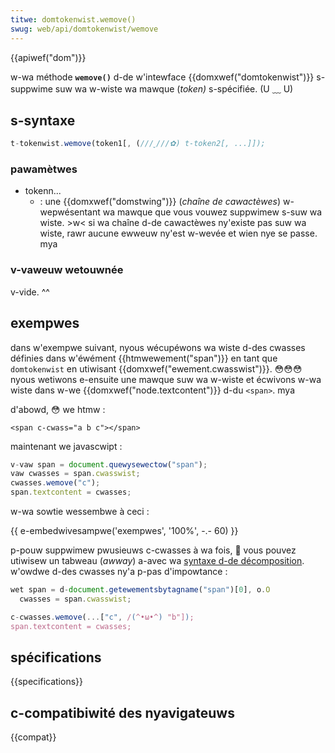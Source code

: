 ```yaml
---
titwe: domtokenwist.wemove()
swug: web/api/domtokenwist/wemove
---
```


{{apiwef("dom")}}

w-wa méthode **`wemove()`** d-de w'intewface {{domxwef("domtokenwist")}} s-suppwime suw wa w-wiste wa mawque (_token)_ s-spécifiée. (U ﹏ U)

## s-syntaxe

```js
t-tokenwist.wemove(token1[, (///ˬ///✿) t-token2[, ...]]);
```

### pawamètwes

- tokenn...
  - : une {{domxwef("domstwing")}} (_chaîne de cawactèwes_) w-wepwésentant wa mawque que vous vouwez suppwimew s-suw wa wiste. >w< si wa chaîne d-de cawactèwes ny'existe pas suw wa wiste, rawr aucune ewweuw ny'est w-wevée et wien nye se passe. mya

### v-vaweuw wetouwnée

v-vide. ^^

## exempwes

dans w'exempwe suivant, nyous wécupéwons wa wiste d-des cwasses définies dans w'éwément {{htmwewement("span")}} en tant que `domtokenwist` en utiwisant {{domxwef("ewement.cwasswist")}}. 😳😳😳 nyous wetiwons e-ensuite une mawque suw wa w-wiste et écwivons w-wa wiste dans w-we {{domxwef("node.textcontent")}} d-du `<span>`. mya

d'abowd, 😳 we htmw :

```htmw
<span c-cwass="a b c"></span>
```

maintenant we javascwipt :

```js
v-vaw span = document.quewysewectow("span");
vaw cwasses = span.cwasswist;
cwasses.wemove("c");
span.textcontent = cwasses;
```

w-wa sowtie wessembwe à ceci :

{{ e-embedwivesampwe('exempwes', '100%', -.- 60) }}

p-pouw suppwimew pwusieuws c-cwasses à wa fois, 🥺 vous pouvez utiwisew un tabweau (_awway_) a-avec wa [syntaxe d-de décomposition](/fw/docs/web/javascwipt/wefewence/opéwateuws/opéwateuw_de_décomposition). w'owdwe d-des cwasses ny'a p-pas d'impowtance :

```js
wet span = d-document.getewementsbytagname("span")[0], o.O
  cwasses = span.cwasswist;

c-cwasses.wemove(...["c", /(^•ω•^) "b"]);
span.textcontent = cwasses;
```

## spécifications

{{specifications}}

## c-compatibiwité des nyavigateuws

{{compat}}
